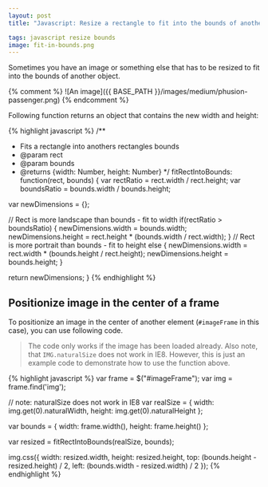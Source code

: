 ```yaml
---
layout: post
title: "Javascript: Resize a rectangle to fit into the bounds of another rectangle with proper ratio"

tags: javascript resize bounds
image: fit-in-bounds.png
---
```


Sometimes you have an image or something else that has to be resized to fit into the bounds of another object.

<!--more-->

{% comment %}
![An image]({{ BASE_PATH }}/images/medium/phusion-passenger.png)
{% endcomment %}

Following function returns an object that contains the new width and height:


{% highlight javascript %}
/**
 * Fits a rectangle into anothers rectangles bounds
 * @param rect
 * @param bounds
 * @returns {width: Number, height: Number}
 */
fitRectIntoBounds: function(rect, bounds) {
  var rectRatio = rect.width / rect.height;
  var boundsRatio = bounds.width / bounds.height;

  var newDimensions = {};

  // Rect is more landscape than bounds - fit to width
  if(rectRatio > boundsRatio) {
    newDimensions.width = bounds.width;
    newDimensions.height = rect.height * (bounds.width / rect.width);
  }
  // Rect is more portrait than bounds - fit to height
  else {
    newDimensions.width = rect.width * (bounds.height / rect.height);
    newDimensions.height = bounds.height;
  }

  return newDimensions;
}
{% endhighlight %}

Positionize image in the center of a frame
------------------------------------------

To positionize an image in the center of another element (`#imageFrame` in this case), you can use following code.

> The code only works if the image has been loaded already. Also note, that `IMG.naturalSize` does not work in IE8. However, this is just an example code to demonstrate how to use the function above.

{% highlight javascript %}
var frame = $("#imageFrame");
var img = frame.find('img');

// note: naturalSize does not work in IE8
var realSize = {
  width:  img.get(0).naturalWidth,
  height: img.get(0).naturalHeight
};

var bounds = {
  width:  frame.width(),
  height: frame.height()
};

var resized = fitRectIntoBounds(realSize, bounds);

img.css({
  width:  resized.width,
  height: resized.height,
  top:    (bounds.height - resized.height) / 2,
  left:   (bounds.width - resized.width) / 2
});
{% endhighlight %}
